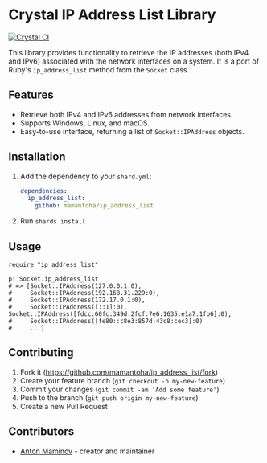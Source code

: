 # Crystal IP Address List Library

[![Crystal CI](https://github.com/mamantoha/ip_address_list/actions/workflows/crystal.yml/badge.svg)](https://github.com/mamantoha/ip_address_list/actions/workflows/crystal.yml)

This library provides functionality to retrieve the IP addresses (both IPv4 and IPv6) associated with the network interfaces on a system. It is a port of Ruby's `ip_address_list` method from the `Socket` class.

## Features

- Retrieve both IPv4 and IPv6 addresses from network interfaces.
- Supports Windows, Linux, and macOS.
- Easy-to-use interface, returning a list of `Socket::IPAddress` objects.

## Installation

1. Add the dependency to your `shard.yml`:

   ```yaml
   dependencies:
     ip_address_list:
       github: mamantoha/ip_address_list
   ```

2. Run `shards install`

## Usage

```crystal
require "ip_address_list"

p! Socket.ip_address_list
# => [Socket::IPAddress(127.0.0.1:0),
#     Socket::IPAddress(192.168.31.229:0),
#     Socket::IPAddress(172.17.0.1:0),
#     Socket::IPAddress([::1]:0), Socket::IPAddress([fdcc:60fc:349d:2fcf:7e6:1635:e1a7:1fb6]:0),
#     Socket::IPAddress([fe80::c8e3:857d:43c8:cec3]:0)
#     ...]
```

## Contributing

1. Fork it (<https://github.com/mamantoha/ip_address_list/fork>)
2. Create your feature branch (`git checkout -b my-new-feature`)
3. Commit your changes (`git commit -am 'Add some feature'`)
4. Push to the branch (`git push origin my-new-feature`)
5. Create a new Pull Request

## Contributors

- [Anton Maminov](https://github.com/mamantoha) - creator and maintainer
